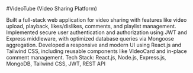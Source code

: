 #VideoTube (Video Sharing Platform)

Built a full-stack web application for video sharing with features like video upload, playback, likes/dislikes, comments, and playlist management.
Implemented secure user authentication and authorization using JWT and Express middleware, with optimized database queries via Mongoose aggregation.
Developed a responsive and modern UI using React.js and Tailwind CSS, including reusable components like VideoCard and in-place comment management.
Tech Stack: React.js, Node.js, Express.js, MongoDB, Tailwind CSS, JWT, REST API
